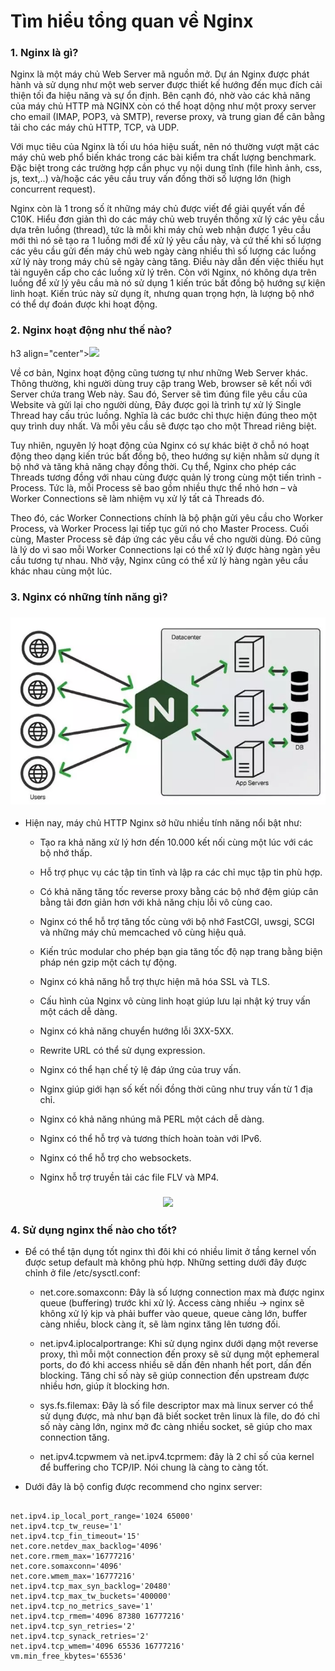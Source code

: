 # Tìm hiểu tổng quan về Nginx

### 1. Nginx là gì?

Nginx là một máy chủ Web Server mã nguồn mở. Dự án Nginx được phát hành và sử dụng như một web server được thiết kế hướng đến mục đích cải thiện tối đa hiệu năng và sự ổn định. Bên cạnh đó, nhờ vào các khả năng của máy chủ HTTP mà NGINX còn có thể hoạt dộng như một proxy server cho email (IMAP, POP3, và SMTP), reverse proxy, và trung gian để cân bằng tải cho các máy chủ HTTP, TCP, và UDP.

Với mục tiêu của Nginx là tối ưu hóa hiệu suất, nên nó thường vượt mặt các máy chủ web phổ biến khác trong các bài kiểm tra chất lượng benchmark. Đặc biệt trong các trường hợp cần phục vụ nội dung tĩnh (file hình ảnh, css, js, text,..) và/hoặc các yêu cầu truy vấn đồng thời số lượng lớn (high concurrent request).

Nginx còn là 1 trong số ít những máy chủ được viết để giải quyết vấn đề C10K. Hiểu đơn giản thì do các máy chủ web truyền thống xử lý các yêu cầu dựa trên luồng (thread), tức là mỗi khi máy chủ web nhận được 1 yêu cầu mới thì nó sẽ tạo ra 1 luồng mới để xử lý yêu cầu này, và cứ thế khi số lượng các yêu cầu gửi đến máy chủ web ngày càng nhiều thì số lượng các luồng xử lý này trong máy chủ sẽ ngày càng tăng. Điều này dẫn đến việc thiếu hụt tài nguyên cấp cho các luồng xử lý trên. Còn với Nginx, nó không dựa trên luồng để xử lý yêu cầu mà nó sử dụng 1 kiến trúc bất đồng bộ hướng sự kiện linh hoạt. Kiến trúc này sử dụng ít, nhưng quan trọng hợn, là lượng bộ nhớ có thể dự đoán được khi hoạt động.

### 2. Nginx hoạt động như thế nào?

h3 align="center"><img src="/Images/1.png"></h3>

Về cơ bản, Nginx hoạt động cũng tương tự như những Web Server khác. Thông thường, khi người dùng truy cập trang Web, browser sẽ kết nối với Server chứa trang Web này. Sau đó, Server sẽ tìm đúng file yêu cầu của Website và gửi lại cho người dùng, Đây được gọi là trình tự xử lý Single Thread hay cấu trúc luồng. Nghĩa là các bước chỉ thực hiện đúng theo một quy trình duy nhất. Và mỗi yêu cầu sẽ được tạo cho một Thread riêng biệt.

Tuy nhiên, nguyên lý hoạt động của Nginx có sự khác biệt ở chỗ nó hoạt động theo dạng kiến trúc bất đồng bộ, theo hướng sự kiện nhằm sử dụng ít bộ nhớ và tăng khả năng chạy đồng thời. Cụ thể, Nginx cho phép các Threads tương đồng với nhau cùng được quản lý trong cùng một tiến trình - Process. Tức là, mỗi Process sẽ bao gồm nhiều thực thể nhỏ hơn – và Worker Connections sẽ làm nhiệm vụ xử lý tất cả Threads đó.

Theo đó, các Worker Connections chính là bộ phận gửi yêu cầu cho Worker Process, và Worker Process lại tiếp tục gửi nó cho Master Process. Cuối cùng, Master Process sẽ đáp ứng các yêu cầu về cho người dùng. Đó cũng là lý do vì sao mỗi Worker Connections lại có thể xử lý được hàng ngàn yêu cầu tương tự nhau. Nhờ vậy, Nginx cũng có thể xử lý hàng ngàn yêu cầu khác nhau cùng một lúc.

### 3. Nginx có những tính năng gì?

<h3 align="center"><img src="Images/2.png"></h3>

- Hiện nay, máy chủ HTTP Nginx sở hữu nhiều tính năng nổi bật như:
    
    - Tạo ra khả năng xử lý hơn đến 10.000 kết nối cùng một lúc với các bộ nhớ thấp.
    
    - Hỗ trợ phục vụ các tập tin tĩnh và lập ra các chỉ mục tập tin phù hợp.
    
    - Có khả năng tăng tốc reverse proxy bằng các bộ nhớ đệm giúp cân bằng tải đơn giản hơn với khả năng chịu lỗi vô cùng cao.
    
    - Nginx có thể hỗ trợ tăng tốc cùng với bộ nhớ FastCGI, uwsgi, SCGI và những máy chủ memcached vô cùng hiệu quả.
    
    - Kiến trúc modular cho phép bạn gia tăng tốc độ nạp trang bằng biện pháp nén gzip một cách tự động.
    
    - Nginx có khả năng hỗ trợ thực hiện mã hóa SSL và TLS.
    
    - Cấu hình của Nginx vô cùng linh hoạt giúp lưu lại nhật ký truy vấn một cách dễ dàng.
    
    - Nginx có khả năng chuyển hướng lỗi 3XX-5XX.
    
    - Rewrite URL có thể sử dụng expression.
    
    - Nginx có thể hạn chế tỷ lệ đáp ứng của truy vấn.
    
    - Nginx giúp giới hạn số kết nối đồng thời cũng như truy vấn từ 1 địa chỉ.
    
    - Nginx có khả năng nhúng mã PERL một cách dễ dàng.
    
    - Nginx có thể hỗ trợ và tương thích hoàn toàn với IPv6.
    
    - Nginx có thể hỗ trợ cho websockets.
    
    - Nginx hỗ trợ truyền tải các file FLV và MP4.

<h3 align="center"><img src="/Images/3.png"></h3>

### 4. Sử dụng nginx thế nào cho tốt?

- Để có thể tận dụng tốt nginx thì đôi khi có nhiều limit ở tầng kernel vốn được setup default mà không phù hợp. Những setting dưới đây được chỉnh ở file /etc/sysctl.conf:

    - net.core.somaxconn: Đây là số lượng connection max mà được nginx queue (buffering) trước khi xử lý. Access càng nhiều -> nginx sẽ không xử lý kịp và phải buffer vào queue, queue càng lớn, buffer càng nhiều, block càng ít, sẽ làm nginx tăng lên tương đối.

    - net.ipv4.iplocalportrange: Khi sử dụng nginx dưới dạng một reverse proxy, thì mỗi một connection đến proxy sẽ sử dụng một ephemeral ports, do đó khi access nhiều sẽ dấn đên nhanh hết port, dấn đến blocking. Tăng chỉ số này sẽ giúp connection đến upstream được nhiều hơn, giúp ít blocking hơn.

    - sys.fs.filemax: Đây là số file descriptor max mà linux server có thể sử dụng được, mà như bạn đã biết socket trên linux là file, do đó chỉ số này càng lớn, nginx mở đc càng nhiều socket, sẽ giúp cho max connection tăng.

    - net.ipv4.tcpwmem và net.ipv4.tcprmem: đây là 2 chỉ số của kernel để buffering cho TCP/IP. Nói chung là càng to càng tốt.

- Dưới đây là bộ config được recommend cho nginx server:

```

net.ipv4.ip_local_port_range='1024 65000'
net.ipv4.tcp_tw_reuse='1'
net.ipv4.tcp_fin_timeout='15'
net.core.netdev_max_backlog='4096'
net.core.rmem_max='16777216'
net.core.somaxconn='4096'
net.core.wmem_max='16777216'
net.ipv4.tcp_max_syn_backlog='20480'
net.ipv4.tcp_max_tw_buckets='400000'
net.ipv4.tcp_no_metrics_save='1'
net.ipv4.tcp_rmem='4096 87380 16777216'
net.ipv4.tcp_syn_retries='2'
net.ipv4.tcp_synack_retries='2'
net.ipv4.tcp_wmem='4096 65536 16777216'
vm.min_free_kbytes='65536'

```